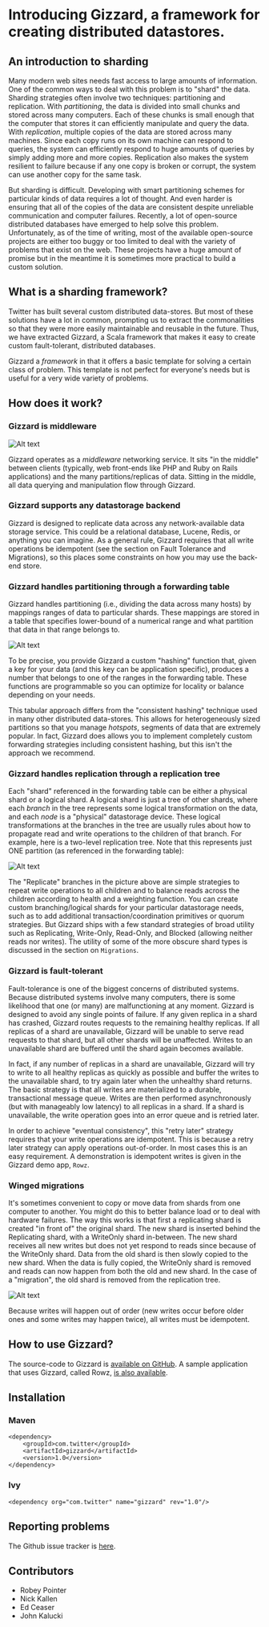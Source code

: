 # Introducing Gizzard, a framework for creating distributed datastores.

## An introduction to sharding

Many modern web sites needs fast access to large amounts of information. One of the common ways to deal with this problem is to "shard" the data. Sharding strategies often involve two techniques: partitioning and replication. With *partitioning*, the data is divided into small chunks and stored across many computers. Each of these chunks is small enough that the computer that stores it can efficiently manipulate and query the data. With *replication*, multiple copies of the data are stored across many machines. Since each copy runs on its own machine can respond to queries, the system can efficiently respond to huge amounts of queries by simply adding more and more copies. Replication also makes the system resilient to failure because if any one copy is broken or corrupt, the system can use another copy for the same task.

But sharding is difficult. Developing with smart partitioning schemes for particular kinds of data requires a lot of thought. And even harder is ensuring that all of the copies of the data are consistent despite unreliable communication and computer failures. Recently, a lot of open-source distributed databases have emerged to help solve this problem. Unfortunately, as of the time of writing, most of the available open-source projects are either too buggy or too limited to deal with the variety of problems that exist on the web. These projects have a huge amount of promise but in the meantime it is sometimes more practical to build a custom solution.

## What is a sharding framework?

Twitter has built several custom distributed data-stores. But most of these solutions have a lot in common, prompting us to extract the commonalities so that they were more easily maintainable and reusable in the future. Thus, we have extracted Gizzard, a Scala framework that makes it easy to create custom fault-tolerant, distributed databases.

Gizzard a *framework* in that it offers a basic template for solving a certain class of problem. This template is not perfect for everyone's needs but is useful for a very wide variety of problems.

## How does it work?

### Gizzard is middleware

![Alt text](blob/master/doc//middleware.png?raw=true)

Gizzard operates as a *middleware* networking service. It sits "in the middle" between clients (typically, web front-ends like PHP and Ruby on Rails applications) and the many partitions/replicas of data. Sitting in the middle, all data querying and manipulation flow through Gizzard.

### Gizzard supports any datastorage backend

Gizzard is designed to replicate data across any network-available data storage service. This could be a relational database, Lucene, Redis, or anything you can imagine. As a general rule, Gizzard requires that all write operations be idempotent (see the section on Fault Tolerance and Migrations), so this places some constraints on how you may use the back-end store.

### Gizzard handles partitioning through a forwarding table

Gizzard handles partitioning (i.e., dividing the data across many hosts) by mappings ranges of data to particular shards. These mappings are stored in a table that specifies lower-bound of a numerical range and what partition that data in that range belongs to.

![Alt text](blob/master/doc/forwarding_table.png)

To be precise, you provide Gizzard a custom "hashing" function that, given a key for your data (and this key can be application specific), produces a number that belongs to one of the ranges in the forwarding table. These functions are programmable so you can optimize for locality or balance depending on your needs.

This tabular approach differs from the "consistent hashing" technique used in many other distributed data-stores. This allows for heterogeneously sized partitions so that you manage *hotspots*, segments of data that are extremely popular. In fact, Gizzard does allows you to implement completely custom forwarding strategies including consistent hashing, but this isn't the approach we recommend.

### Gizzard handles replication through a replication tree

Each "shard" referenced in the forwarding table can be either a physical shard or a logical shard. A logical shard is just a tree of other shards, where each *branch* in the tree represents some logical transformation on the data, and each *node* is a "physical" datastorage device. These logical transformations at the branches in the tree are usually rules about how to propagate read and write operations to the children of that branch. For example, here is a two-level replication tree. Note that this represents just ONE partition (as referenced in the forwarding table):

![Alt text](blob/master/doc/replication_tree.png)

The "Replicate" branches in the picture above are simple strategies to repeat write operations to all children and to balance reads across the children according to health and a weighting function. You can create custom branching/logical shards for your particular datastorage needs, such as to add additional transaction/coordination primitives or quorum strategies. But Gizzard ships with a few standard strategies of broad utility such as Replicating, Write-Only, Read-Only, and Blocked (allowing neither reads nor writes). The utility of some of the more obscure shard types is discussed in the section on `Migrations`.

### Gizzard is fault-tolerant

Fault-tolerance is one of the biggest concerns of distributed systems. Because distributed systems involve many computers, there is some likelihood that one (or many) are malfunctioning at any moment. Gizzard is designed to avoid any single points of failure. If any given replica in a shard has crashed, Gizzard routes requests to the remaining healthy replicas. If all replicas of a shard are unavailable, Gizzard will be unable to serve read requests to that shard, but all other shards will be unaffected. Writes to an unavailable shard are buffered until the shard again becomes available.

In fact, if any number of replicas in a shard are unavailable, Gizzard will try to write to all healthy replicas as quickly as possible and buffer the writes to the unavailable shard, to try again later when the unhealthy shard returns. The basic strategy is that all writes are materialized to a durable, transactional message queue. Writes are then performed asynchronously (but with manageably low latency) to all replicas in a shard. If a shard is unavailable, the write operation goes into an error queue and is retried later.

In order to achieve "eventual consistency", this "retry later" strategy requires that your write operations are idempotent. This is because a retry later strategy can apply operations out-of-order. In most cases this is an easy requirement. A demonstration is idempotent writes is given in the Gizzard demo app, `Rowz`.

### Winged migrations

It's sometimes convenient to copy or move data from shards from one computer to another. You might do this to better balance load or to deal with hardware failures. The way this works is that first a replicating shard is created "in front of" the original shard. The new shard is inserted behind the Replicating shard, with a WriteOnly shard in-between. The new shard receives all new writes but does not yet respond to reads since because of the WriteOnly shard. Data from the old shard is then slowly copied to the new shard. When the data is fully copied, the WriteOnly shard is removed and reads can now happen from both the old and new shard. In the case of a "migration", the old shard is removed from the replication tree.

![Alt text](blob/master/doc/migration.png)

Because writes will happen out of order (new writes occur before older ones and some writes may happen twice), all writes must be idempotent.

## How to use Gizzard?

The source-code to Gizzard is [available on GitHub](http://github.com/twitter/gizzard). A sample application that uses Gizzard, called Rowz, [is also available](http://github.com/nkallen/Rowz).

## Installation

### Maven

    <dependency>
        <groupId>com.twitter</groupId>
        <artifactId>gizzard</artifactId>
        <version>1.0</version>
    </dependency>

### Ivy

    <dependency org="com.twitter" name="gizzard" rev="1.0"/>

## Reporting problems

The Github issue tracker is [here](http://github.com/twitter/gizzard/issues).

## Contributors

* Robey Pointer
* Nick Kallen
* Ed Ceaser
* John Kalucki